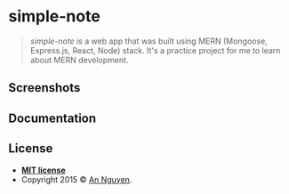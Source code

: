 # simple-note

> *simple-note* is a web app that was built using MERN (Mongoose, Express.js, React, Node) stack. It's a practice project for me to learn about MERN development. 

## Screenshots

## Documentation 

## License


- **[MIT license](http://opensource.org/licenses/mit-license.php)**
- Copyright 2015 © <a href="https://github.com/nguyenAn1201" target="_blank">An Nguyen</a>.
